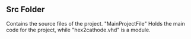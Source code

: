 ## Src Folder
Contains the source files of the project.
"MainProjectFile" Holds the main code for the project, while "hex2cathode.vhd" is a module.
